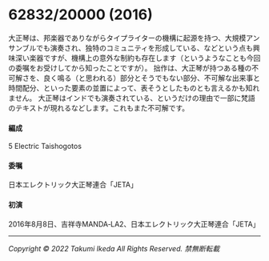 # 62832/20000 (2016)

大正琴は、邦楽器でありながらタイプライターの機構に起源を持つ、大規模アンサンブルでも演奏され、独特のコミュニティを形成している、などという点も興味深い楽器ですが、機構上の意外な制約も存在します（というようなことも今回の委嘱をお受けしてから知ったことですが）。
拙作は、大正琴が持つある種の不可解さを、良く鳴る（と思われる）部分とそうでもない部分、不可解な出来事と時間配分、といった要素の並置によって、表そうとしたものとも言えるかも知れません。
大正琴はインドでも演奏されている、というだけの理由で一部に梵語のテキストが現れるなどします。これもまた不可解です。

#### 編成
5 Electric Taishogotos
#### 委嘱
日本エレクトリック大正琴連合「JETA」
#### 初演
2016年8月8日、吉祥寺MANDA‐LA2、日本エレクトリック大正琴連合「JETA」

---
*Copyright © 2022 Takumi Ikeda All Rights Reserved. 禁無断転載*
